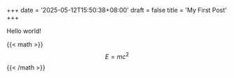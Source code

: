 +++
date = '2025-05-12T15:50:38+08:00'
draft = false
title = 'My First Post'
+++

Hello world!

{{< math >}}
$$E = mc^2$$
{{< /math >}}
